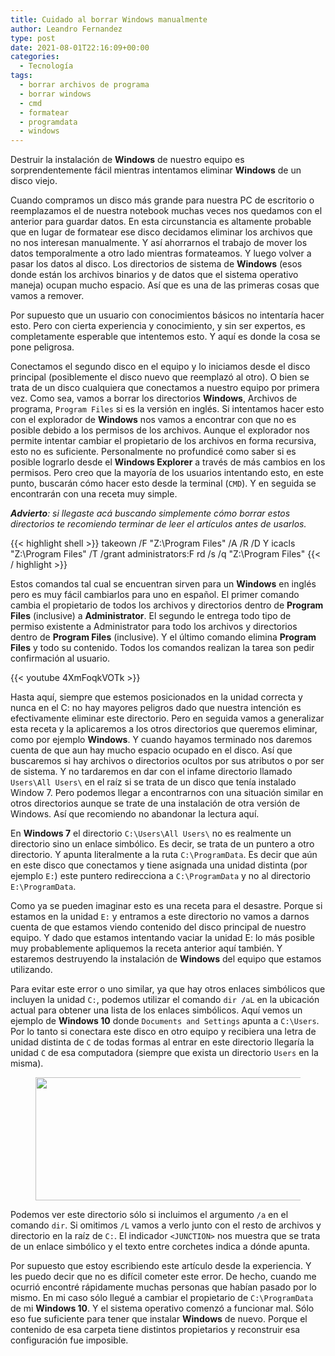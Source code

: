 ```yaml
---
title: Cuidado al borrar Windows manualmente
author: Leandro Fernandez
type: post
date: 2021-08-01T22:16:09+00:00
categories:
  - Tecnología
tags:
  - borrar archivos de programa
  - borrar windows
  - cmd
  - formatear
  - programdata
  - windows
---
```


Destruir la instalación de **Windows** de nuestro equipo es sorprendentemente fácil mientras intentamos eliminar **Windows** de un disco viejo.

Cuando compramos un disco más grande para nuestra PC de escritorio o reemplazamos el de nuestra notebook muchas veces nos quedamos con el anterior para guardar datos. En esta circunstancia es altamente probable que en lugar de formatear ese disco decidamos eliminar los archivos que no nos interesan manualmente. Y así ahorrarnos el trabajo de mover los datos temporalmente a otro lado mientras formateamos. Y luego volver a pasar los datos al disco. Los directorios de sistema de **Windows** (esos donde están los archivos binarios y de datos que el sistema operativo maneja) ocupan mucho espacio. Así que es una de las primeras cosas que vamos a remover.

Por supuesto que un usuario con conocimientos básicos no intentaría hacer esto. Pero con cierta experiencia y conocimiento, y sin ser expertos, es completamente esperable que intentemos esto. Y aquí es donde la cosa se pone peligrosa.

Conectamos el segundo disco en el equipo y lo iniciamos desde el disco principal (posiblemente el disco nuevo que reemplazó al otro). O bien se trata de un disco cualquiera que conectamos a nuestro equipo por primera vez. Como sea, vamos a borrar los directorios **Windows**, Archivos de programa, `Program Files` si es la versión en inglés. Si intentamos hacer esto con el explorador de **Windows** nos vamos a encontrar con que no es posible debido a los permisos de los archivos. Aunque el explorador nos permite intentar cambiar el propietario de los archivos en forma recursiva, esto no es suficiente. Personalmente no profundicé como saber si es posible lograrlo desde el **Windows Explorer** a través de más cambios en los permisos. Pero creo que la mayoría de los usuarios intentando esto, en este punto, buscarán cómo hacer esto desde la terminal (`CMD`). Y en seguida se encontrarán con una receta muy simple.

_**Advierto**: si llegaste acá buscando simplemente cómo borrar estos directorios te recomiendo terminar de leer el artículos antes de usarlos._

{{< highlight shell >}}
takeown /F "Z:\Program Files" /A /R /D Y
icacls "Z:\Program Files" /T /grant administrators:F
rd /s /q "Z:\Program Files"
{{< / highlight >}}

Estos comandos tal cual se encuentran sirven para un **Windows** en inglés pero es muy fácil cambiarlos para uno en español. El primer comando cambia el propietario de todos los archivos y directorios dentro de **Program Files** (inclusive) a **Administrator**. El segundo le entrega todo tipo de permiso existente a Administrator para todo los archivos y directorios dentro de **Program Files** (inclusive). Y el último comando elimina **Program Files** y todo su contenido. Todos los comandos realizan la tarea son pedir confirmación al usuario.

{{< youtube 4XmFoqkVOTk >}}

Hasta aquí, siempre que estemos posicionados en la unidad correcta y nunca en el C: no hay mayores peligros dado que nuestra intención es efectivamente eliminar este directorio. Pero en seguida vamos a generalizar esta receta y la aplicaremos a los otros directorios que queremos eliminar, como por ejemplo **Windows**. Y cuando hayamos terminado nos daremos cuenta de que aun hay mucho espacio ocupado en el disco. Así que buscaremos si hay archivos o directorios ocultos por sus atributos o por ser de sistema. Y no tardaremos en dar con el infame directorio llamado `Users\All Users\` en el raíz si se trata de un disco que tenía instalado Window 7. Pero podemos llegar a encontrarnos con una situación similar en otros directorios aunque se trate de una instalación de otra versión de Windows. Así que recomiendo no abandonar la lectura aquí.

En **Windows 7** el directorio  `C:\Users\All Users\` no es realmente un directorio sino un enlace simbólico. Es decir, se trata de un puntero a otro directorio. Y apunta literalmente a la ruta `C:\ProgramData`. Es decir que aún en este disco que conectamos y tiene asignada una unidad distinta (por ejemplo `E:`) este puntero redirecciona a `C:\ProgramData` y no al directorio `E:\ProgramData`.

Como ya se pueden imaginar esto es una receta para el desastre. Porque si estamos en la unidad `E:` y entramos a este directorio no vamos a darnos cuenta de que estamos viendo contenido del disco principal de nuestro equipo. Y dado que estamos intentando vaciar la unidad E: lo más posible muy probablemente apliquemos la receta anterior aquí también. Y estaremos destruyendo la instalación de **Windows** del equipo que estamos utilizando.

Para evitar este error o uno similar, ya que hay otros enlaces simbólicos que incluyen la unidad `C:`, podemos utilizar el comando `dir /aL` en la ubicación actual para obtener una lista de los enlaces simbólicos. Aquí vemos un ejemplo de **Windows 10** donde `Documents and Settings` apunta a `C:\Users`. Por lo tanto si conectara este disco en otro equipo y recibiera una letra de unidad distinta de `C` de todas formas al entrar en este directorio llegaría la unidad `C` de esa computadora (siempre que exista un directorio `Users` en la misma).<figure class="wp-block-image size-full">

[<img loading="lazy" width="676" height="197" src="https://blog.drk.com.ar/wp-content/uploads/2021/08/dir-al.png" alt="" class="wp-image-2706" srcset="https://blog.drk.com.ar/wp-content/uploads/2021/08/dir-al.png 676w, https://blog.drk.com.ar/wp-content/uploads/2021/08/dir-al-300x87.png 300w, https://blog.drk.com.ar/wp-content/uploads/2021/08/dir-al-672x197.png 672w" sizes="(max-width: 676px) 100vw, 676px" />][1]</figure> 

Podemos ver este directorio sólo si incluimos el argumento `/a` en el comando `dir`. Si omitimos `/L` vamos a verlo junto con el resto de archivos y directorio en la raíz de `C:`. El indicador `<JUNCTION>` nos muestra que se trata de un enlace simbólico y el texto entre corchetes indica a dónde apunta.

Por supuesto que estoy escribiendo este artículo desde la experiencia. Y les puedo decir que no es difícil cometer este error. De hecho, cuando me ocurrió encontré rápidamente muchas personas que habían pasado por lo mismo. En mi caso sólo llegué a cambiar el propietario de `C:\ProgramData` de mi **Windows 10**. Y el sistema operativo comenzó a funcionar mal. Sólo eso fue suficiente para tener que instalar **Windows** de nuevo. Porque el contenido de esa carpeta tiene distintos propietarios y reconstruir esa configuración fue imposible.

 [1]: https://blog.drk.com.ar/wp-content/uploads/2021/08/dir-al.png